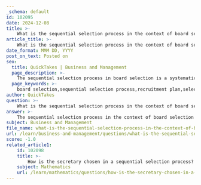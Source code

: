 ```yaml
---
_schema: default
id: 102095
date: 2024-12-08
title: >-
    What is the sequential selection process in the context of board selection?
article_title: >-
    What is the sequential selection process in the context of board selection?
date_format: MMM DD, YYYY
post_on_text: Posted on
seo:
  title: QuickTakes | Business and Management
  page_description: >-
    The sequential selection process in board selection is a systematic approach that involves confirming procedures, developing a recruitment plan, identifying positions, formulating selection criteria, conducting comparative evaluations, and making final selections to ensure the board is composed of qualified individuals who align with the organization's strategic needs.
  page_keywords: >-
    board selection,sequential selection process,recruitment plan,selection criteria,comparative evaluation,final selection,governance,leadership,organizational strategy
author: QuickTakes
question: >-
    What is the sequential selection process in the context of board selection?
answer: >-
    The sequential selection process in the context of board selection refers to a systematic approach used to identify and choose candidates for board positions. This process typically involves several key steps that ensure the selection of qualified individuals who align with the organization's strategic needs and values.\n\n1. **Confirming the Selection Process**: The first step involves confirming or adjusting the existing process for selecting board members. This may include reviewing past practices and making necessary changes to improve effectiveness.\n\n2. **Developing a Recruitment Plan**: A recruitment plan is developed with input from the board to outline the strategy for attracting candidates. This plan should be comprehensive and consider the future leadership needs of the organization.\n\n3. **Identifying Board Positions**: It is essential to identify the number of board positions that need to be filled. This helps in determining the scope of the recruitment efforts.\n\n4. **Formulating Selection Criteria**: Establishing clear criteria for prospective board members is crucial. These criteria should reflect the competencies and qualities that the organization values, often referred to as "green flags" for candidates.\n\n5. **Comparative Evaluation**: Each prospective board member is compared against the established criteria. This evaluation process helps in identifying candidates who possess the desired competencies and are likely to contribute positively to the board.\n\n6. **Final Selection**: After a thorough evaluation, the final selection of candidates is made. This step may involve interviews, discussions, and consensus-building among current board members to ensure that the selected individuals align with the organization's goals.\n\nThe sequential selection process is strategic and emphasizes thoughtful decision-making, ensuring that the board is composed of individuals who can effectively lead and govern the organization. This methodical approach not only enhances the quality of board members but also contributes to the overall effectiveness of the board in fulfilling its responsibilities.
subject: Business and Management
file_name: what-is-the-sequential-selection-process-in-the-context-of-board-selection.md
url: /learn/business-and-management/questions/what-is-the-sequential-selection-process-in-the-context-of-board-selection
score: -1.0
related_article1:
    id: 102098
    title: >-
        How is the secretary chosen in a sequential selection process?
    subject: Mathematics
    url: /learn/mathematics/questions/how-is-the-secretary-chosen-in-a-sequential-selection-process
---
```


&nbsp;